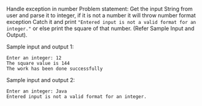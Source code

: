 Handle exception in number
Problem statement:
Get the input String from user and parse it to integer, if it is not a number it will throw number format exception Catch it 
and print `"Entered input is not a valid format for an integer."` or else print the square of that number. (Refer Sample Input and Output).

Sample input and output 1:

```
Enter an integer: 12
The square value is 144
The work has been done successfully
```
Sample input and output 2:
```
Enter an integer: Java
Entered input is not a valid format for an integer.
```